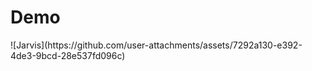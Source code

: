 <h1> Demo </h1>
![Jarvis](https://github.com/user-attachments/assets/7292a130-e392-4de3-9bcd-28e537fd096c)

